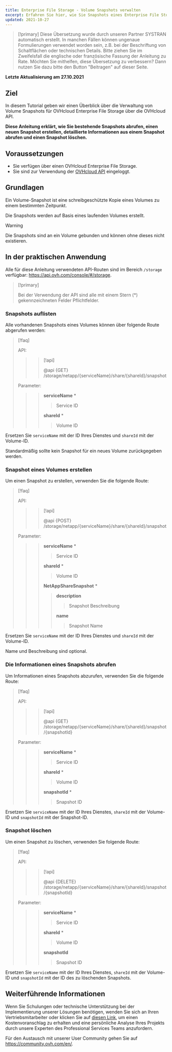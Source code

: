 ```yaml
---
title: Enterprise File Storage - Volume Snapshots verwalten
excerpt: Erfahren Sie hier, wie Sie Snapshots eines Enterprise File Storage Volumes mit der OVHcloud API verwalten
updated: 2021-10-27
---
```


> [!primary]
> Diese Übersetzung wurde durch unseren Partner SYSTRAN automatisch erstellt. In manchen Fällen können ungenaue Formulierungen verwendet worden sein, z.B. bei der Beschriftung von Schaltflächen oder technischen Details. Bitte ziehen Sie im Zweifelsfall die englische oder französische Fassung der Anleitung zu Rate. Möchten Sie mithelfen, diese Übersetzung zu verbessern? Dann nutzen Sie dazu bitte den Button "Beitragen" auf dieser Seite.
>

**Letzte Aktualisierung am 27.10.2021**

## Ziel

In diesem Tutorial geben wir einen Überblick über die Verwaltung von Volume Snapshots für OVHcloud Enterprise File Storage über die OVHcloud API.

**Diese Anleitung erklärt, wie Sie bestehende Snapshots abrufen, einen neuen Snapshot erstellen, detaillierte Informationen aus einem Snapshot abrufen und einen Snapshot löschen.**

## Voraussetzungen

- Sie verfügen über einen OVHcloud Enterprise File Storage.
- Sie sind zur Verwendung der [OVHcloud API](https://api.ovh.com/) eingeloggt.

## Grundlagen

Ein Volume-Snapshot ist eine schreibgeschützte Kopie eines Volumes zu einem bestimmten Zeitpunkt.

Die Snapshots werden auf Basis eines laufenden Volumes erstellt.

> [!warning]
>
> Die Snapshots sind an ein Volume gebunden und können ohne dieses nicht existieren.
>

## In der praktischen Anwendung

Alle für diese Anleitung verwendeten API-Routen sind im Bereich `/storage` verfügbar: <https://api.ovh.com/console/#/storage>.

> [!primary]
>
> Bei der Verwendung der API sind alle mit einem Stern (\*) gekennzeichneten Felder Pflichtfelder.
>

### Snapshots auflisten

Alle vorhandenen Snapshots eines Volumes können über folgende Route abgerufen werden:

> [!faq]
>
> API:
>
>> > [!api]
>> >
>> > @api {GET} /storage/netapp/{serviceName}/share/{shareId}/snapshot
>> >
>>
>
> Parameter:
>
>> > **serviceName** *
>> >
>> >> Service ID
>> >
>> > **shareId** *
>> >
>> >> Volume ID
>

Ersetzen Sie `serviceName` mit der ID Ihres Dienstes und `shareId` mit der Volume-ID.

Standardmäßig sollte kein Snapshot für ein neues Volume zurückgegeben werden.

### Snapshot eines Volumes erstellen

Um einen Snapshot zu erstellen, verwenden Sie die folgende Route:

> [!faq]
>
> API:
>
>> > [!api]
>> >
>> > @api {POST} /storage/netapp/{serviceName}/share/{shareId}/snapshot
>> >
>>
>
> Parameter:
>
>> > **serviceName** *
>> >
>> >> Service ID
>> >
>> > **shareId** *
>> >
>> >> Volume ID
>> >
>> > **NetAppShareSnapshot** *
>> >
>> >> **description**
>> >> >
>> >> > Snapshot Beschreibung
>> >>
>> >> **name**
>> >> >
>> >> > Snapshot Name
>

Ersetzen Sie `serviceName` mit der ID Ihres Dienstes und `shareId` mit der Volume-ID.

Name und Beschreibung sind optional.

### Die Informationen eines Snapshots abrufen

Um Informationen eines Snapshots abzurufen, verwenden Sie die folgende Route:

> [!faq]
>
> API:
>
>> > [!api]
>> >
>> > @api {GET} /storage/netapp/{serviceName}/share/{shareId}/snapshot/{snapshotId}
>> >
>>
>
> Parameter:
>
>> > **serviceName** *
>> >
>> >> Service ID
>> >
>> > **shareId** *
>> >
>> >> Volume ID
>> >
>> > **snapshotId** *
>> >
>> >> Snapshot ID
>

Ersetzen Sie `serviceName` mit der ID Ihres Dienstes, `shareId` mit der Volume-ID und `snapshotId` mit der Snapshot-ID.

### Snapshot löschen

Um einen Snapshot zu löschen, verwenden Sie folgende Route:

> [!faq]
>
> API:
>
>> > [!api]
>> >
>> > @api {DELETE} /storage/netapp/{serviceName}/share/{shareId}/snapshot/{snapshotId}
>> >
>>
>
> Parameter:
>
>> > **serviceName** *
>> >
>> >> Service ID
>> >
>> > **shareId** *
>> >
>> >> Volume ID
>> >
>> > **snapshotId**
>> >
>> >> Snapshot ID
>

Ersetzen Sie `serviceName` mit der ID Ihres Dienstes, `shareId` mit der Volume-ID und `snapshotId` mit der ID des zu löschenden Snapshots.

## Weiterführende Informationen

Wenn Sie Schulungen oder technische Unterstützung bei der Implementierung unserer Lösungen benötigen, wenden Sie sich an Ihren Vertriebsmitarbeiter oder klicken Sie auf [diesen Link](https://www.ovhcloud.com/de/professional-services/), um einen Kostenvoranschlag zu erhalten und eine persönliche Analyse Ihres Projekts durch unsere Experten des Professional Services Teams anzufordern.

Für den Austausch mit unserer User Community gehen Sie auf <https://community.ovh.com/en/>.
